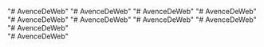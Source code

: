 "# AvenceDeWeb" 
"# AvenceDeWeb" 
"# AvenceDeWeb" 
"# AvenceDeWeb" 
"# AvenceDeWeb" 
"# AvenceDeWeb" 
"# AvenceDeWeb" 
"# AvenceDeWeb" 
"# AvenceDeWeb"  
"# AvenceDeWeb" 
